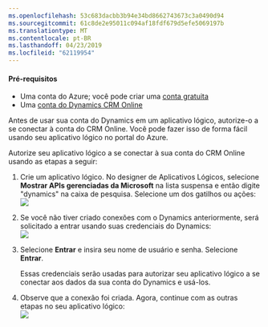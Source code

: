 ```yaml
---
ms.openlocfilehash: 53c683dacbb3b94e34bd8662743673c3a0490d94
ms.sourcegitcommit: 61c8de2e95011c094af18fdf679d5efe5069197b
ms.translationtype: MT
ms.contentlocale: pt-BR
ms.lasthandoff: 04/23/2019
ms.locfileid: "62119954"
---
```

#### <a name="prerequisites"></a>Pré-requisitos
* Uma conta do Azure; você pode criar uma [conta gratuita](https://azure.microsoft.com/free)
* Uma [conta do Dynamics CRM Online](https://www.microsoft.com/en-us/dynamics/crm-free-trial-overview.aspx) 

Antes de usar sua conta do Dynamics em um aplicativo lógico, autorize-o a se conectar à conta do CRM Online. Você pode fazer isso de forma fácil usando seu aplicativo lógico no portal do Azure. 

Autorize seu aplicativo lógico a se conectar à sua conta do CRM Online usando as etapas a seguir:

1. Crie um aplicativo lógico. No designer de Aplicativos Lógicos, selecione **Mostrar APIs gerenciadas da Microsoft** na lista suspensa e então digite "dynamics" na caixa de pesquisa. Selecione um dos gatilhos ou ações:  
   ![](./media/connectors-create-api-crmonline/dynamics-triggers.png)
2. Se você não tiver criado conexões com o Dynamics anteriormente, será solicitado a entrar usando suas credenciais do Dynamics:  
   ![](./media/connectors-create-api-crmonline/dynamics-signin.png)
3. Selecione **Entrar** e insira seu nome de usuário e senha. Selecione **Entrar**. 
   
    Essas credenciais serão usadas para autorizar seu aplicativo lógico a se conectar aos dados da sua conta do Dynamics e usá-los. 
4. Observe que a conexão foi criada. Agora, continue com as outras etapas no seu aplicativo lógico:  
   ![](./media/connectors-create-api-crmonline/dynamics-properties.png)

